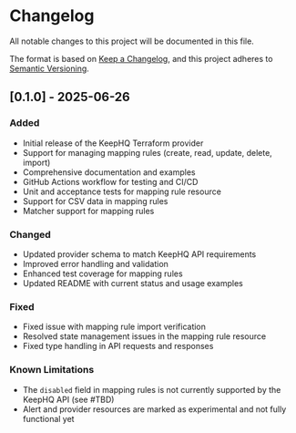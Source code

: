 # Changelog

All notable changes to this project will be documented in this file.

The format is based on [Keep a Changelog](https://keepachangelog.com/en/1.0.0/),
and this project adheres to [Semantic Versioning](https://semver.org/spec/v2.0.0.html).

## [0.1.0] - 2025-06-26

### Added
- Initial release of the KeepHQ Terraform provider
- Support for managing mapping rules (create, read, update, delete, import)
- Comprehensive documentation and examples
- GitHub Actions workflow for testing and CI/CD
- Unit and acceptance tests for mapping rule resource
- Support for CSV data in mapping rules
- Matcher support for mapping rules

### Changed
- Updated provider schema to match KeepHQ API requirements
- Improved error handling and validation
- Enhanced test coverage for mapping rules
- Updated README with current status and usage examples

### Fixed
- Fixed issue with mapping rule import verification
- Resolved state management issues in the mapping rule resource
- Fixed type handling in API requests and responses

### Known Limitations
- The `disabled` field in mapping rules is not currently supported by the KeepHQ API (see #TBD)
- Alert and provider resources are marked as experimental and not fully functional yet
